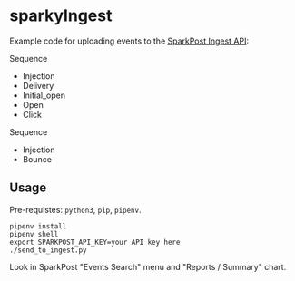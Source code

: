 # sparkyIngest


Example code for uploading events to the [SparkPost Ingest API](https://developers.sparkpost.com/api/events-ingest/):

Sequence
- Injection
- Delivery
- Initial_open
- Open
- Click

Sequence
- Injection
- Bounce

## Usage

Pre-requistes: `python3`, `pip`, `pipenv`.


```
pipenv install
pipenv shell
export SPARKPOST_API_KEY=your API key here
./send_to_ingest.py
```

Look in SparkPost "Events Search" menu and "Reports / Summary" chart.
